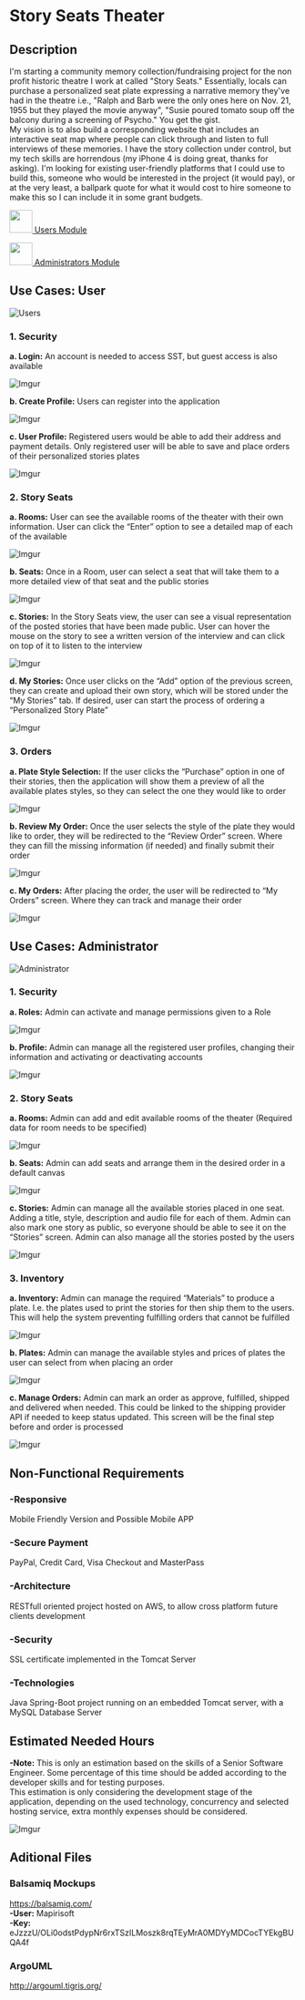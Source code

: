 # Story Seats Theater

## Description

I'm starting a community memory collection/fundraising project for the non profit historic theatre I work at called "Story Seats." Essentially, locals can purchase a personalized seat plate expressing a narrative memory they've had in the theatre i.e., "Ralph and Barb were the only ones here on Nov. 21, 1955 but they played the movie anyway", "Susie poured tomato soup off the balcony during a screening of Psycho." You get the gist.  
My vision is to also build a corresponding website that includes an interactive seat map where people can click through and listen to full interviews of these memories. I have the story collection under control, but my tech skills are horrendous (my iPhone 4 is doing great, thanks for asking). I'm looking for existing user-friendly platforms that I could use to build this, someone who would be interested in the project (it would pay), or at the very least, a ballpark quote for what it would cost to hire someone to make this so I can include it in some grant budgets.  

[<img width="40" src="https://i.imgur.com/om64gVt.png"> Users Module](https://www.dropbox.com/s/i0mxrmg1qcj2x69/SST_1.0_User.pdf "Interactive Prototype for the Users Module")  

[<img width="40" src="https://i.imgur.com/om64gVt.png"> Administrators Module](https://www.dropbox.com/s/53bquvyaink5av4/SST_1.0_admin.pdf "Interactive Prototype for the Administrators Module")  

## Use Cases: User

![Users](https://i.imgur.com/0M2ccAk.png)  

### 1. Security

**a. Login:** An account is needed to access SST, but guest access is also available  

![Imgur](https://i.imgur.com/8qvUzdZ.png)  

**b. Create Profile:** Users can register into the application  

![Imgur](https://i.imgur.com/MmcFuyY.png)  

**c. User Profile:** Registered users would be able to add their address and payment details. Only registered user will be able to save and place orders of their personalized stories plates  

![Imgur](https://i.imgur.com/XcOJkiP.png)  

### 2. Story Seats

**a. Rooms:** User can see the available rooms of the theater with their own information. User can click the “Enter” option to see a detailed map of each of the available  

![Imgur](https://i.imgur.com/8RhV6Fm.png)  

**b. Seats:** Once in a Room, user can select a seat that will take them to a more detailed view of that seat and the public stories  

![Imgur](https://i.imgur.com/zwjLbzY.png)

**c. Stories:** In the Story Seats view, the user can see a visual representation of the posted stories that have been made public. User can hover the mouse on the story to see a written version of the interview and can click on top of it to listen to the interview  

![Imgur](https://i.imgur.com/jOqb1u2.png)  

**d. My Stories:** Once user clicks on the “Add” option of the previous screen, they can create and upload their own story, which will be stored under the “My Stories” tab. If desired, user can start the process of ordering a “Personalized Story Plate”  
 
![Imgur](https://i.imgur.com/p6PgmSJ.png)  

### 3. Orders

**a. Plate Style Selection:** If the user clicks the “Purchase” option in one of their stories, then the application will show them a preview of all the available plates styles, so they can select the one they would like to order  

![Imgur](https://i.imgur.com/8hZCGNT.png)  

**b. Review My Order:** Once the user selects the style of the plate they would like to order, they will be redirected to the “Review Order” screen. Where they can fill the missing information (if needed) and finally submit their order  

![Imgur](https://i.imgur.com/naTOIha.png)  

**c. My Orders:** After placing the order, the user will be redirected to “My Orders” screen. Where they can track and manage their order  

![Imgur](https://i.imgur.com/j09mAk8.png)  

## Use Cases: Administrator

![Administrator](https://i.imgur.com/fpjel24.png)

### 1. Security

**a. Roles:** Admin can activate and manage permissions given to a Role  

![Imgur](https://i.imgur.com/7cE4qrh.png)  

**b. Profile:** Admin can manage all the registered user profiles, changing their information and activating or deactivating accounts  

![Imgur](https://i.imgur.com/aU9ttc8.png)  

### 2. Story Seats

**a. Rooms:** Admin can add and edit available rooms of the theater (Required data for room needs to be specified)  

![Imgur](https://i.imgur.com/3tsr2Z2.png)  

**b. Seats:** Admin can add seats and arrange them in the desired order in a default canvas  

![Imgur](https://i.imgur.com/dXQu5l0.png)  

**c. Stories:** Admin can manage all the available stories placed in one seat. Adding a title, style, description and audio file for each of them. Admin can also mark one story as public, so everyone should be able to see it on the “Stories” screen. Admin can also manage all the stories posted by the users  

![Imgur](https://i.imgur.com/y6lRcQd.png)  

### 3. Inventory

**a. Inventory:** Admin can manage the required “Materials” to produce a plate. I.e. the plates used to print the stories for then ship them to the users. This will help the system preventing fulfilling orders that cannot be fulfilled  

![Imgur](https://i.imgur.com/UNTuRZi.png)  

**b. Plates:** Admin can manage the available styles and prices of plates the user can select from when placing an order  

![Imgur](https://i.imgur.com/qH6iy5p.png)  

**c. Manage Orders:** Admin can mark an order as approve, fulfilled, shipped and delivered when needed. This could be linked to the shipping provider API if needed to keep status updated. This screen will be the final step before and order is processed  

![Imgur](https://i.imgur.com/XDLMLFW.png)  


## Non-Functional Requirements

### -Responsive
Mobile Friendly Version and Possible Mobile APP

### -Secure Payment
PayPal, Credit Card, Visa Checkout and MasterPass

### -Architecture
RESTfull oriented project hosted on AWS, to allow cross platform future clients development

### -Security
SSL certificate implemented in the Tomcat Server

### -Technologies
Java Spring-Boot project running on an embedded Tomcat server, with a MySQL Database Server

## Estimated Needed Hours

**-Note:** This is only an estimation based on the skills of a Senior Software Engineer. Some percentage of this time should be added according to the developer skills and for testing purposes.  
This estimation is only considering the development stage of the application, depending on the used technology, concurrency and selected hosting service, extra monthly expenses should be considered.   

![Imgur](https://i.imgur.com/guwsLEh.jpg)


## Aditional Files

### Balsamiq Mockups
https://balsamiq.com/  
**-User:** Mapirisoft  
**-Key:** eJzzzU/OLi0odstPdypNr6rxTSzILMoszk8rqTEyMrA0MDYyMDCocTYEkgBUQA4f  

### ArgoUML
http://argouml.tigris.org/
